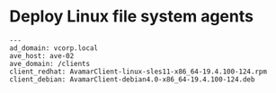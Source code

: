 # Deploy Linux file system agents
````
---
ad_domain: vcorp.local
ave_host: ave-02
ave_domain: /clients
client_redhat: AvamarClient-linux-sles11-x86_64-19.4.100-124.rpm
client_debian: AvamarClient-debian4.0-x86_64-19.4.100-124.deb
````